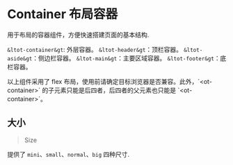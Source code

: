 <!-- @api: OtContainer.vue/OtContainerAPI.md -->
<!-- @api: OtContainer.vue/OtHeaderAPI.md -->
<!-- @api: OtContainer.vue/OtAsideAPI.md -->
<!-- @api: OtContainer.vue/OtMainAPI.md -->
<!-- @api: OtContainer.vue/OtFooterAPI.md -->

# Container 布局容器

用于布局的容器组件，方便快速搭建页面的基本结构.

`&ltot-container&gt`: 外层容器。
`&ltot-header&gt`：顶栏容器。
`&ltot-aside&gt`：侧边栏容器。
`&ltot-main&gt`：主要区域容器。
`&ltot-footer&gt`：底栏容器。

<ot-notice round>
以上组件采用了 flex 布局，使用前请确定目标浏览器是否兼容。此外，`&ltot-container&gt` 的子元素只能是后四者，后四者的父元素也只能是 `&ltot-container&gt`。
</ot-notice>


## 大小

> Size

提供了 `mini`、`small`、`normal`、`big` 四种尺寸.

